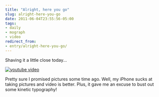 ```yaml
---
title: "Alright, here you go"
slug: alright-here-you-go
date: 2011-06-04T23:55:56-05:00
tags:
- daily
- mograph
- video
redirect_from:
- entry/alright-here-you-go/
---
```

Shaving it a little close today...

[![youtube video](https://img.youtube.com/vi/ZTxHJxUnGtk/0.jpg)](https://www.youtube.com/watch?v=ZTxHJxUnGtk)

Pretty sure I promised pictures some time ago. Well, my iPhone sucks at taking pictures and video is better. Plus, it gave me an excuse to bust out some kinetic typography!
